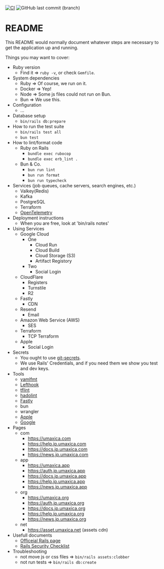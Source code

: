 [![CI](https://github.com/seahal/umaxica-app-jit-ruby-on-rails/actions/workflows/integration.yml/badge.svg?branch=main)](https://github.com/seahal/umaxica-app-jit-ruby-on-rails/actions/workflows/integration.yml) ![GitHub last commit (branch)](https://img.shields.io/github/last-commit/seahal/umaxica-app-jit-server/main)
# README

This README would normally document whatever steps are necessary to get the
application up and running.

Things you may want to cover:

* Ruby version
    - Find it => `ruby -v`, or check `Gemfile`.
* System dependencies
  - Ruby => Of course, we run on it.
  - Docker => Yep!
  - Node => Some js files could not run on Bun.
  - Bun => We use this.
* Configuration
  * ...
* Database setup
  - `bin/rails db:prepare`
* How to run the test suite
  - `bin/rails test all`
  - `bun test`
* How to lint/format code
  * Ruby on Rails
    - `bundle exec rubocop`
    - `bundle exec erb_lint .`
  - Bun & Co.
    - `bun run lint`
    - `bun run format`
    - `bun run typecheck`
* Services (job queues, cache servers, search engines, etc.)
    - Valkey(Redis)
    - Kafka
    - PostgreSQL
    - Terraform
    * [OpenTelemetry](https://opentelemetry.io/)
* Deployment instructions
    - When you are free, look at 'bin/rails notes'
* Using Services
  * Google Cloud
    * One
      * Cloud Run
      * Cloud Build
      * Cloud Storage (S3)
      * Artifact Registory
    * Two
      * Social Login
  * CloudFlare
    * Registers
    * Turnstile
    * R2
  * Fastly
    * CDN
  * Resend
    * Email
  * Amazon Web Service (AWS)
    * SES
  * Terraform
    * TCP Terraform
  * Apple
    * Social Login
* Secrets
  * You ought to use [git-secrets](https://github.com/awslabs/git-secrets).
  * We use Rails' Credentials, and if you need them we show you test and dev keys.
* Tools
  * [yamlfmt](https://github.com/google/yamlfmt)
  * [Lefthook](https://github.com/evilmartians/lefthook)
  * [tflint](https://github.com/terraform-linters/tflint)
  * [hadolint](https://github.com/hadolint/hadolint)
  * [Fastly]()
  * bun
  * wrangler
  * [Apple]()
  * [Google]()
* Pages
  * com
    * https://umaxica.com
    * https://help.jp.umaxica.com
    * https://docs.jp.umaxica.com
    * https://news.jp.umaxica.com
  * app
    * https://umaxica.app
    * https://auth.jp.umaxica.app
    * https://docs.jp.umaxica.app
    * https://help.jp.umaxica.app
    * https://news.jp.umaxica.app
  * org
    * https://umaxica.org
    * https://auth.jp.umaxica.org
    * https://docs.jp.umaxica.org
    * https://help.jp.umaxica.org
    * https://news.jp.umaxica.org
  * net
    * https://asset.umaxica.net (assets cdn)
* Usefull documents
  * [Officeial Rails page](https://rubyonrails.org/)
  * [Rails Security Checklist](https://github.com/eliotsykes/rails-security-checklist)
* Troubleshooting
  * not move js or css files => `bin/rails assets:clobber`
  * not run tests => `bin/rails db:create`
